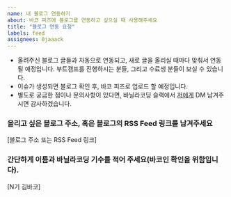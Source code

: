 ```yaml
---
name: 내 블로그 연동하기
about: 바코 피즈에 블로그를 연동하고 싶으실 때 사용해주세요
title: "블로그 연동 요청"
labels: feed
assignees: 0jaaack
---
```


- 올려주신 블로그 글들과 자동으로 연동되고, 새로 글을 올리실 때마다 맞춰서 연동 될 예정입니다. 부트캠프를 진행하시는 분들, 그리고 수료생 분들이 보실 수 있습니다.
- 이슈가 생성되면 블로그 확인 후, 바코 피즈로 업로드 할 예정입니다.
- 별도로 궁금한 점이나 문의사항이 있다면, 바닐라코딩 슬랙에서 [저에게](https://vanillacoding.slack.com/team/U038SRXJ84V) DM 남겨주시면 감사하겠습니다.

### 올리고 싶은 블로그 주소, 혹은 블로그의 RSS Feed 링크를 남겨주세요

[블로그 주소 또는 RSS Feed 링크]

### 간단하게 이름과 바닐라코딩 기수를 적어 주세요(바코인 확인을 위함입니다).

[N기 김바코]
